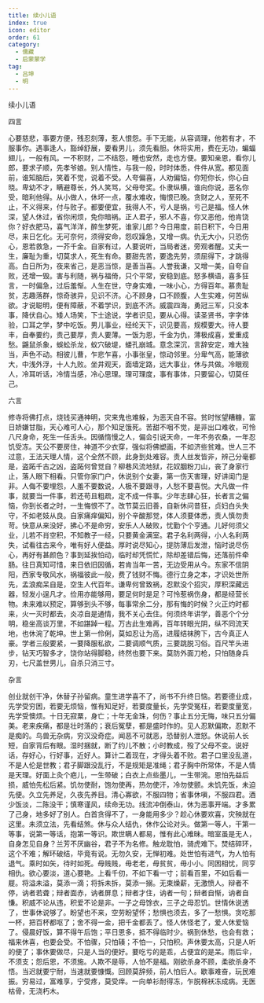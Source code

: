 ```yaml
---
title: 续小儿语
index: true
icon: editor
order: 61
category:
  - 儒藏
  - 启蒙蒙学
tag:
  - 吕坤
  - 明
---
```


续小儿语  

四言  

心要慈悲，事要方便，残忍刻薄，惹人恨怨。手下无能，从容调理，他若有才，不服事你。遇事逢人，豁绰舒展，要看男儿，须先看胆。休将实用，费在无功，蝙蝠翅儿，一般有风。一不积财，二不结怨，睡也安然，走也方便。要知亲恩，看你儿郎，要求子顺，先孝爷娘。别人情性，与我一般，时时体悉，件件从宽。都见面前，谁知脑后，笑着不觉，说着不受。人夸偏喜，人劝偏恼，你短你长，你心自晓。卑幼不才，瞒避尊长，外人笑骂，父母夸奖。仆隶纵横，谁向你说，恶名你受，暗利他得。从小做人，休坏一点，覆水难收，悔恨已晚。贪财之人，至死不止，不义得来，付与败子。都要便宜，我得人不，亏人是祸，亏己是福。怪人休深，望人休过，省你闲烦，免你暗祸。正人君子，邪人不喜，你又恶他，他肯饶你？好衣肥马，喜气洋洋，醉生梦死，谁家儿郎？今日用度，前日积下，今日用尽，来日乞化。无可奈何，须得安命，怨叹躁急，又增一病。仇无大小，只恐伤心，恩若救急，一芥千金。自家有过，人要说听，当局者迷，旁观者醒。丈夫一生，廉耻为重，切莫求人，死生有命。要甜先苦，要逸先劳，须屈得下，才跳得高。白日所为，夜来省己，是恶当惊，是善当喜。人誉我谦，又增一美，自夸自败，还增一毁。害与利随，祸与福倚，只个平常，安稳到底。怒多横语，喜多狂言，一时偏急，过后羞惭。人生在世，守身实难，一味小心，方得百年。慕贵耻贫，志趣落群，惊奇骇异，见识不济。心不顾身，口不顾腹，人生实难，何苦纵欲。才说聪明，便有障蔽，不着学识，到底不济。威震四海，勇冠三军，只没本事，降伏自心。矮人场笑，下士途说，学者识见，要从心得。读圣贤书，字字体验，口耳之学，梦中吃饭。男儿事业，经纶天下，识见要高，规模要大。待人要丰，自奉要约，责己要厚，责人要薄。一饭为恩，千金为仇，薄极成喜，爱重成愁。鼷鼠杀象，蜈蚣杀龙，蚁穴破堤，蝼孔崩城。意念深沉，言辞安定，难大独当，声色不动。相彼儿曹，乍悲乍喜，小事张皇，惊动邻里。分卑气高，能薄欲大，中浅外浮，十人九败。坐井观天，面墙定路，远大事业，休与共做。冷眼观人，冷耳听话，冷情当感，冷心思理。理可理度，事有事体，只要留心，切莫任己。  

六言  

修寺将佛打点，烧钱买通神明，灾来鬼也难躲，为恶天自不容。贫时怅望糟糠，富日娇嫌甘脂，天心难可人心，那个知足饿死。苦甜不咽不觉，是非出口难收，可怜八尺身命，死生一任舌头。因循惰慢之人，偏会引说天命，一年不务农桑，一年忍饥受冻。天公不要房住，神道不少衣穿，强似将佛塑画，不如济些贫难。世人三不过意，王法天理人情，这个全然不顾，此身到处难容。责人丝发皆非，辨己分毫都是，盗跖千古之凶，盗跖何曾觉自？柳巷风流地狱，花奴胭粉刀山，丧了身家行止，落人眼下相看。只管你家门户，休说别个女妻，第一伤天害理，好讲闺门是非。人侮不要埋怨，人羞不要数说，人极不要跟寻，人愁不要喜悦。大凡做一件事，就要当一件事，若还苟且粗疏，定不成一件事。少年志肆心狂，长者言之偏恼，你到长者之时，一生悔恨不了。改节莫云旧善，自新休问昔狂，贞妇白头失守，不如老妓从良。自家痛痒偏知，别个辛酸那觉，体人须要体悉，责人慎勿责苛。快意从来没好，拂心不是命穷，安乐人人破败，忧勤个个亨通。儿好何须父业，儿若不肖空积，不知教子一经，只要黄金满室。君子名利两得，小人名利两失，试看往古来今，唯有好人便益。厚时说尽知心，提防薄后发泄，恼时说尽伤心，再好有甚颜色？事到延挨怕动，临时却凭慌忙，除却差错后悔，还落前件牵肠。往日真知可惜，来日依旧因循，若肯当年一苦，无边受用从今。东家不信阴阳，西家专敬风水，祸福彼此一般，费了钱财不悔。德行立身之本，才识处世所先，孟浪痴呆自是，空生人代百年。谦卑何曾致祸，忍默没个招灾，厚积深藏远器，轻发小逞凡才。俭用亦能够用，要足何时是足？可怜惹祸伤身，都是经营长物。未来难以预定，算够到头不够，每事常余二分，那有悔的时候？火正灼时都来，火一灭时都去，炎凉自是通情，我不关心去住。何须终年讲学，善恶个个分明，稳坐高谈万里，不如踸踔一程。万古此生难再，百年转眼光阴，纵不同流天地，也休涴了乾坤。世上第一伶俐，莫如忍让为高，进履结袜胯下，古今真正人豪。学者三般要紧，一要降服私欲，二要调顺气质，三要跳脱习俗。百尺竿头进步，钻天巧智多才，饶你站得脚稳，终然也要下来。莫防外面刀枪，只怕随身兵刃，七尺盖世男儿，自杀只消三寸。  

杂言  

创业就创干净，休替子孙留病。童生进学喜不了，尚书不升终日恼。若要德业成，先学受穷困，若要无烦恼，惟有知足好，若要度量长，先学受冤枉，若要度量宽，先学受懊烦。十日无寂粟，身亡；十年无金珠，何伤？事止五分无悔，味只五分偏美。老来疾痛，都是壮时落的；衰后冤孽，都是盛时作的。见人忍默偏欺，忍默不是痴的。鸟兽无杂病，穷汉没奇症。闻恶不可就恶，恐替别人泄怒。休说前人长短，自家背后有眼。湿时捆就，断了约儿不散；小时教成，殁了父母不变。说好话，存好心，行好事，近好人。算计二着现在，才得头着不败。君子口里没乱道，不是人伦是世教；君子脚跟没乱行，不是规矩是准绳；君子胸中所常体，不是人情是天理。好面上灸个疤儿，一生带破；白衣上点些墨儿，一生带涴。恩怕先益后损，威怕先松后紧。饥勿使耐，饱勿使再，热勿使汗，冷勿使颤。未饥先饭，未迫先便。久立先养足，久夜先养目。清心寡欲，不服四物；省事休嗔，不服四君。酒少饭淡，二陈没干；慎寒谨风，续命无功。线流冲倒泰山，休为恶事开端。才多累了己身，地多好了别人。白首贪得不了，一身能用多少？趁心休要欢喜，灾殃就在这里。未须立法，先看结煞。休与众人结仇，休作公论对头。做第一等人，干第一等事，说第一等话，抱第一等识。欺世瞒人都易，惟有此心难昧。暗室虽是无人，自身怎见自身？兰芳不厌幽谷，君子不为名修。触龙耽怕，骑虎难下。焚结碎环，这个不难；解环破结，毕竟有说。无勿久安，无惮初难。处世怕有进气，为人怕有退气。乘时如矢，待时如死。毋贱贱，毋老老，毋贫贫，毋小小。同困相忧，同亨相仇。欲心要淡，道心要艳。上看千仞，不如下看一寸；前看百里，不如后看一屣。将溢未溢，莫添一滴；将拆未拆，莫添一搦。无束燥薪，无激愤人。辩者不停，讷者若聋；辩者面赤，讷者屏息；辩者才住，讷者一句；辩者自惭，讷者自慊。积威不论从违，积爱不论是非。一子之母馀衣，三子之母忍饥。世情休说透了，世事休说够了。盼望也不来，空劳盼望怀；愁惧也须去，多了一愁惧。贪吃那一杯，把百杯都呕了；舍不得一金，把千金都丢了。怪人休怪老了，爱人休爱恼了。侵晨好饭，算不得午后饱；平日恩多，抵不得临时少。祸到休愁，也会有救；福来休喜，也要会受。不怕骤，只怕辏；不怕一，只怕积。声休要太高，只是人听的便了；事休要做尽，只是人当的便好。要吃亏的是乖，占便宜的是呆。雨后伞，不须支；怨后恩，不须施。人欺不是辱，人怕不是福。刚欲杀身不顾，柔欲杀身不悟。当迟就要宁耐，当速就要慷慨。回顾莫辞频，前人怕后人。歇事难奋，玩民难振。穷易过，富难享，宁受疼，莫受痒。一向单衫耐得冻，乍脱棉袄冻成病。无医枯骨，无浇朽木。  
